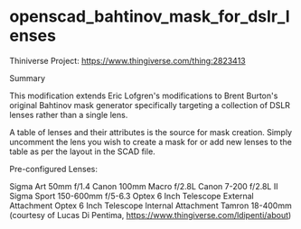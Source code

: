 # openscad_bahtinov_mask_for_dslr_lenses

Thiniverse Project: https://www.thingiverse.com/thing:2823413

Summary

This modification extends Eric Lofgren's modifications to Brent Burton's original Bahtinov mask generator specifically targeting a collection of DSLR lenses rather than a single lens.

A table of lenses and their attributes is the source for mask creation. Simply uncomment the lens you wish to create a mask for or add new lenses to the table as per the layout in the SCAD file.

Pre-configured Lenses:

Sigma Art 50mm f/1.4
Canon 100mm Macro f/2.8L
Canon 7-200 f/2.8L II
Sigma Sport 150-600mm f/5-6.3
Optex 6 Inch Telescope External Attachment
Optex 6 Inch Telescope Internal Attachment
Tamron 18-400mm (courtesy of Lucas Di Pentima, https://www.thingiverse.com/ldipenti/about)


